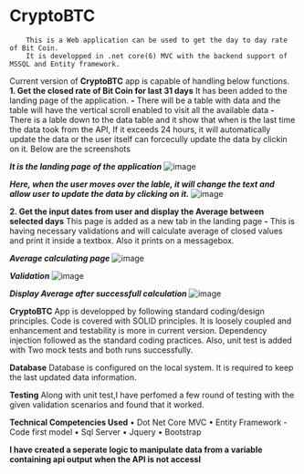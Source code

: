 # CryptoBTC
        This is a Web application can be used to get the day to day rate of Bit Coin. 
        It is developped in .net core(6) MVC with the backend support of MSSQL and Entity framework. 
Current version of **CryptoBTC**  app is capable of handling below functions.
**1. Get the closed rate of Bit Coin for last 31 days**  It has been added to the landing page of the application.
     **-** There will be a table with data and the table will have the vertical scroll enabled to visit all the available data
     **-** There is a lable down to the data table and it show that when is the last time the data took from the API, If it exceeds 24 hours, it will automatically update the data or the user itself can forcecully update the data by clickin on it. Below are the screenshots
     
   _**It is the landing page of the application**_
   ![image](https://github.com/iamsreerajn/CryptoBTC/assets/81985462/d9949c02-0f40-4609-b790-f81178d7c2eb)
   
_**Here, when the user moves over the lable, it will change the text and allow user to update the data by clicking on it.**_
   ![image](https://github.com/iamsreerajn/CryptoBTC/assets/81985462/c7b52de3-44e8-4038-864c-6e1c79a26957)
   
**2. Get the input dates from user and display the Average between selected days** This page is added as a new tab in the landing page
  **-** This is having necessary validations and will calculate average of closed values and print it inside a textbox. Also it prints on a messagebox.
  
  _**Average calculating page**_
  ![image](https://github.com/iamsreerajn/CryptoBTC/assets/81985462/5162dada-a8e5-415b-a7ed-7f28fec5a242)
  
  _**Validation**_
  ![image](https://github.com/iamsreerajn/CryptoBTC/assets/81985462/562b1994-444c-4509-ad13-22f7bd31fcc3)

  _**Display Average after successfull calculation**_
  ![image](https://github.com/iamsreerajn/CryptoBTC/assets/81985462/aea69bc6-3eb3-4a80-942a-db36d5253647)


**CryptoBTC** 
        App is developped by following standard coding/design principles. Code is covered with SOLID principles. It is loosely coupled and enhancement and testability is more in current version. Dependency injection followed as the standard coding practices. Also, unit test is added with Two mock tests and both runs successfully.

**Database** 
        Database is configured on the local system. It is required to keep the last updated data information. 

**Testing** 
        Along with unit test,I have perfomed a few round of testing with the given validation scenarios and found that it worked.


**Technical Competencies Used**
        • Dot Net Core MVC 
        • Entity Framework - Code first model
        • Sql Server
        • Jquery
        • Bootstrap

**I have created a seperate logic to manipulate data from a variable containing api output when the API is not accessl**



